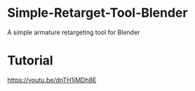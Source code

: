 # Simple-Retarget-Tool-Blender
A simple armature retargeting tool for Blender
# Tutorial
https://youtu.be/dnTH1iMDh8E
